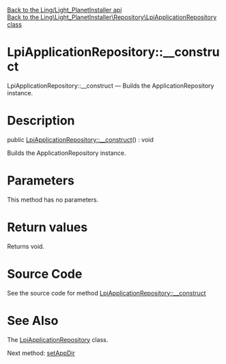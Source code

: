 [Back to the Ling/Light_PlanetInstaller api](https://github.com/lingtalfi/Light_PlanetInstaller/blob/master/doc/api/Ling/Light_PlanetInstaller.md)<br>
[Back to the Ling\Light_PlanetInstaller\Repository\LpiApplicationRepository class](https://github.com/lingtalfi/Light_PlanetInstaller/blob/master/doc/api/Ling/Light_PlanetInstaller/Repository/LpiApplicationRepository.md)


LpiApplicationRepository::__construct
================



LpiApplicationRepository::__construct — Builds the ApplicationRepository instance.




Description
================


public [LpiApplicationRepository::__construct](https://github.com/lingtalfi/Light_PlanetInstaller/blob/master/doc/api/Ling/Light_PlanetInstaller/Repository/LpiApplicationRepository/__construct.md)() : void




Builds the ApplicationRepository instance.




Parameters
================

This method has no parameters.


Return values
================

Returns void.








Source Code
===========
See the source code for method [LpiApplicationRepository::__construct](https://github.com/lingtalfi/Light_PlanetInstaller/blob/master/Repository/LpiApplicationRepository.php#L27-L30)


See Also
================

The [LpiApplicationRepository](https://github.com/lingtalfi/Light_PlanetInstaller/blob/master/doc/api/Ling/Light_PlanetInstaller/Repository/LpiApplicationRepository.md) class.

Next method: [setAppDir](https://github.com/lingtalfi/Light_PlanetInstaller/blob/master/doc/api/Ling/Light_PlanetInstaller/Repository/LpiApplicationRepository/setAppDir.md)<br>

